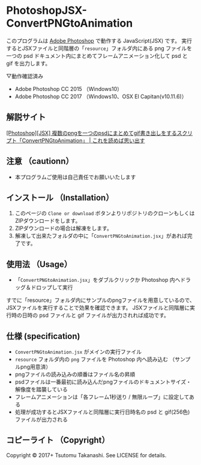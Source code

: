 # PhotoshopJSX-ConvertPNGtoAnimation

このプログラムは [Adobe Photoshop](http://www.adobe.com/jp/products/photoshop.html) で動作する JavaScript(JSX) です。
実行するとJSXファイルと同階層の「`resource`」フォルダ内にある png ファイルを一つの psd ドキュメント内にまとめてフレームアニメーション化して psd と gif を出力します。

▽動作確認済み
* Adobe Photoshop CC 2015 （Windows10）
* Adobe Photoshop CC 2017 （Windows10、OSX El Capitan(v10.11.6)）

## 解説サイト

[[Photoshop][JSX] 複数のpngを一つのpsdにまとめてgif書き出しをするスクリプト「ConvertPNGtoAnimation」 | これを読めば思い出す](http://www.koreyome.com/web/photoshop-jsx-convertpngtoanimation/)


## 注意 （cautionn）

* 本プログラムご使用は自己責任でお願いいたします


## インストール （Installation）

1. このページの `Clone or download` ボタンよりリポジトリのクローンもしくはZIPダウンロードをします。
2. ZIPダウンロードの場合は解凍をします。
3. 解凍して出来たフォルダの中に「`ConvertPNGtoAnimation.jsx`」があれば完了です。


## 使用法 （Usage）

* 「`ConvertPNGtoAnimation.jsx`」をダブルクリックか Photoshop 内へドラッグ＆ドロップして実行

すでに「resource」フォルダ内にサンプルのpngファイルを用意しているので、JSXファイルを実行することで効果を確認できます。
JSXファイルと同階層に実行時の日時の psd ファイルと gif ファイルが出力されれば成功です。


## 仕様 (specification)

* `ConvertPNGtoAnimation.jsx` がメインの実行ファイル
* `resource` フォルダ内の `png` ファイルを Photoshop 内へ読み込む （サンプルpng用意済）
* pngファイルの読み込みの順番はファイル名の昇順
* psdファイルは一番最初に読み込んだpngファイルのドキュメントサイズ・解像度を踏襲している
* フレームアニメーションは「各フレーム1秒送り / 無限ループ」に設定してある
* 処理が成功するとJSXファイルと同階層に実行日時名の psd と gif(256色) ファイルが出力される


## コピーライト （Copyright）
Copyright © 2017+ Tsutomu Takanashi. See LICENSE for details.
